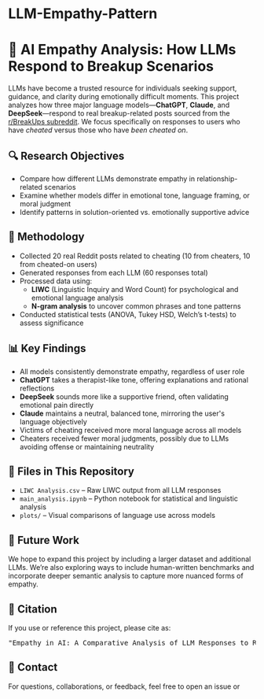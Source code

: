 # LLM-Empathy-Pattern

<h1>🤖 AI Empathy Analysis: How LLMs Respond to Breakup Scenarios</h1>

<p>
LLMs have become a trusted resource for individuals seeking support, guidance, and clarity during emotionally difficult moments. This project analyzes how three major language models—<strong>ChatGPT</strong>, <strong>Claude</strong>, and <strong>DeepSeek</strong>—respond to real breakup-related posts sourced from the <a href="https://www.reddit.com/r/BreakUps/" target="_blank">r/BreakUps subreddit</a>. We focus specifically on responses to users who have <em>cheated</em> versus those who have <em>been cheated on</em>.
</p>

<h2>🔍 Research Objectives</h2>
<ul>
  <li>Compare how different LLMs demonstrate empathy in relationship-related scenarios</li>
  <li>Examine whether models differ in emotional tone, language framing, or moral judgment</li>
  <li>Identify patterns in solution-oriented vs. emotionally supportive advice</li>
</ul>

<h2>🧪 Methodology</h2>
<ul>
  <li>Collected 20 real Reddit posts related to cheating (10 from cheaters, 10 from cheated-on users)</li>
  <li>Generated responses from each LLM (60 responses total)</li>
  <li>Processed data using:
    <ul>
      <li><strong>LIWC</strong> (Linguistic Inquiry and Word Count) for psychological and emotional language analysis</li>
      <li><strong>N-gram analysis</strong> to uncover common phrases and tone patterns</li>
    </ul>
  </li>
  <li>Conducted statistical tests (ANOVA, Tukey HSD, Welch’s t-tests) to assess significance</li>
</ul>

<h2>📊 Key Findings</h2>
<ul>
  <li>All models consistently demonstrate empathy, regardless of user role</li>
  <li><strong>ChatGPT</strong> takes a therapist-like tone, offering explanations and rational reflections</li>
  <li><strong>DeepSeek</strong> sounds more like a supportive friend, often validating emotional pain directly</li>
  <li><strong>Claude</strong> maintains a neutral, balanced tone, mirroring the user's language objectively</li>
  <li>Victims of cheating received more moral language across all models</li>
  <li>Cheaters received fewer moral judgments, possibly due to LLMs avoiding offense or maintaining neutrality</li>
</ul>

<h2>📁 Files in This Repository</h2>
<ul>
  <li><code>LIWC Analysis.csv</code> – Raw LIWC output from all LLM responses</li>
  <li><code>main_analysis.ipynb</code> – Python notebook for statistical and linguistic analysis</li>
  <li><code>plots/</code> – Visual comparisons of language use across models</li>
</ul>

<h2>📌 Future Work</h2>
<p>
We hope to expand this project by including a larger dataset and additional LLMs. We’re also exploring ways to include human-written benchmarks and incorporate deeper semantic analysis to capture more nuanced forms of empathy.
</p>

<h2>📜 Citation</h2>
<p>If you use or reference this project, please cite as:</p>
<pre>
"Empathy in AI: A Comparative Analysis of LLM Responses to Relationship Conflict" (2025)
</pre>

<h2>🤝 Contact</h2>
<p>For questions, collaborations, or feedback, feel free to open an issue or

